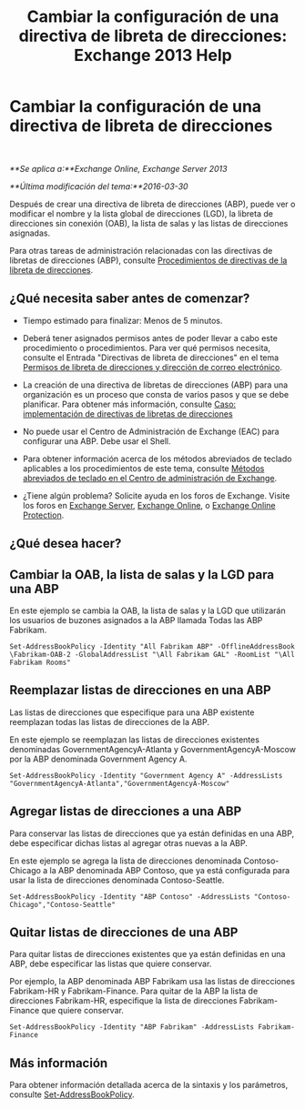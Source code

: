 ﻿---
title: 'Cambiar la configuración de una directiva de libreta de direcciones: Exchange 2013 Help'
TOCTitle: Cambiar la configuración de una directiva de libreta de direcciones
ms:assetid: ba1ca350-71c2-4c60-a612-33bfa9320b5e
ms:mtpsurl: https://technet.microsoft.com/es-es/library/Hh529941(v=EXCHG.150)
ms:contentKeyID: 49895867
ms.date: 04/23/2018
mtps_version: v=EXCHG.150
ms.translationtype: HT
---

# Cambiar la configuración de una directiva de libreta de direcciones

 

_**Se aplica a:**Exchange Online, Exchange Server 2013_

_**Última modificación del tema:**2016-03-30_

Después de crear una directiva de libreta de direcciones (ABP), puede ver o modificar el nombre y la lista global de direcciones (LGD), la libreta de direcciones sin conexión (OAB), la lista de salas y las listas de direcciones asignadas.

Para otras tareas de administración relacionadas con las directivas de libretas de direcciones (ABP), consulte [Procedimientos de directivas de la libreta de direcciones](address-book-policy-procedures-exchange-2013-help.md).

## ¿Qué necesita saber antes de comenzar?

  - Tiempo estimado para finalizar: Menos de 5 minutos.

  - Deberá tener asignados permisos antes de poder llevar a cabo este procedimiento o procedimientos. Para ver qué permisos necesita, consulte el Entrada "Directivas de libreta de direcciones" en el tema [Permisos de libreta de direcciones y dirección de correo electrónico](email-address-and-address-book-permissions-exchange-2013-help.md).

  - La creación de una directiva de libretas de direcciones (ABP) para una organización es un proceso que consta de varios pasos y que se debe planificar. Para obtener más información, consulte [Caso: implementación de directivas de libretas de direcciones](scenario-deploying-address-book-policies-exchange-2013-help.md)

  - No puede usar el Centro de Administración de Exchange (EAC) para configurar una ABP. Debe usar el Shell.

  - Para obtener información acerca de los métodos abreviados de teclado aplicables a los procedimientos de este tema, consulte [Métodos abreviados de teclado en el Centro de administración de Exchange](keyboard-shortcuts-in-the-exchange-admin-center-exchange-online-protection-help.md).

  - ¿Tiene algún problema? Solicite ayuda en los foros de Exchange. Visite los foros en [Exchange Server](https://go.microsoft.com/fwlink/p/?linkid=60612), [Exchange Online](https://go.microsoft.com/fwlink/p/?linkid=267542), o [Exchange Online Protection](https://go.microsoft.com/fwlink/p/?linkid=285351).

## ¿Qué desea hacer?

## Cambiar la OAB, la lista de salas y la LGD para una ABP

En este ejemplo se cambia la OAB, la lista de salas y la LGD que utilizarán los usuarios de buzones asignados a la ABP llamada Todas las ABP Fabrikam.

    Set-AddressBookPolicy -Identity "All Fabrikam ABP" -OfflineAddressBook \Fabrikam-OAB-2 -GlobalAddressList "\All Fabrikam GAL" -RoomList "\All Fabrikam Rooms"

## Reemplazar listas de direcciones en una ABP

Las listas de direcciones que especifique para una ABP existente reemplazan todas las listas de direcciones de la ABP.

En este ejemplo se reemplazan las listas de direcciones existentes denominadas GovernmentAgencyA-Atlanta y GovernmentAgencyA-Moscow por la ABP denominada Government Agency A.

    Set-AddressBookPolicy -Identity "Government Agency A" -AddressLists "GovernmentAgencyA-Atlanta","GovernmentAgencyA-Moscow"

## Agregar listas de direcciones a una ABP

Para conservar las listas de direcciones que ya están definidas en una ABP, debe especificar dichas listas al agregar otras nuevas a la ABP.

En este ejemplo se agrega la lista de direcciones denominada Contoso-Chicago a la ABP denominada ABP Contoso, que ya está configurada para usar la lista de direcciones denominada Contoso-Seattle.

    Set-AddressBookPolicy -Identity "ABP Contoso" -AddressLists "Contoso-Chicago","Contoso-Seattle"

## Quitar listas de direcciones de una ABP

Para quitar listas de direcciones existentes que ya están definidas en una ABP, debe especificar las listas que quiere conservar.

Por ejemplo, la ABP denominada ABP Fabrikam usa las listas de direcciones Fabrikam-HR y Fabrikam-Finance. Para quitar de la ABP la lista de direcciones Fabrikam-HR, especifique la lista de direcciones Fabrikam-Finance que quiere conservar.

    Set-AddressBookPolicy -Identity "ABP Fabrikam" -AddressLists Fabrikam-Finance

## Más información

Para obtener información detallada acerca de la sintaxis y los parámetros, consulte [Set-AddressBookPolicy](https://technet.microsoft.com/es-es/library/hh529945\(v=exchg.150\)).

